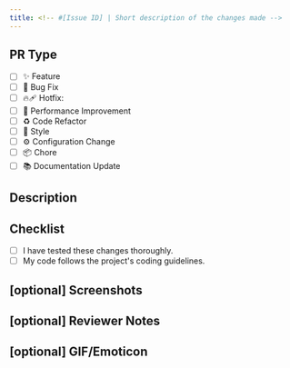 ```yaml
---
title: <!-- #[Issue ID] | Short description of the changes made -->
---
```


## PR Type

<!-- Choose the appropriate type for this PR by removing the space and marking '[x]' inside the brackets. -->

- [ ] ✨ Feature
- [ ] 🐛 Bug Fix
- [ ] 🔥🩹 Hotfix:
- [ ] 🚀 Performance Improvement
- [ ] ♻️ Code Refactor
- [ ] 🎨 Style
- [ ] ⚙️ Configuration Change
- [ ] 📦 Сhore
- [ ] 📚 Documentation Update

## Description

<!-- Provide a clear and concise summary of the changes made and specify which issue is being addressed. Also, include the motivation, context, and any necessary dependencies related to this change. -->

## Checklist

<!-- Mark the following tasks with 'x' as you complete them. -->

- [ ] I have tested these changes thoroughly.
- [ ] My code follows the project's coding guidelines.

## [optional] Screenshots

<!-- Add screenshots to visually demonstrate the changes. -->

## [optional] Reviewer Notes

<!-- Any specific areas where you would like to focus on during the code review? -->

## [optional] GIF/Emoticon

<!-- Feel free to express the essence of this PR using a GIF or emoticon. -->
